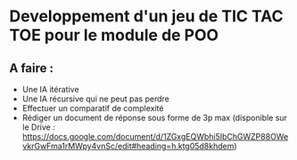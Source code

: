 # Developpement d'un jeu de TIC TAC TOE pour le module de POO

## A faire : 

* Une IA itérative
* Une IA récursive qui ne peut pas perdre
* Effectuer un comparatif de complexité
* Rédiger un document de réponse sous forme de 3p max 
(disponible sur le Drive : https://docs.google.com/document/d/1ZGxgEQWbhi5IbChGWZP88OWevkrGwFma1rMWpy4vnSc/edit#heading=h.ktg05d8khdem)
